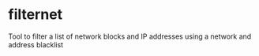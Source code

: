 # filternet
Tool to filter a list of network blocks and IP addresses using a network and address blacklist
